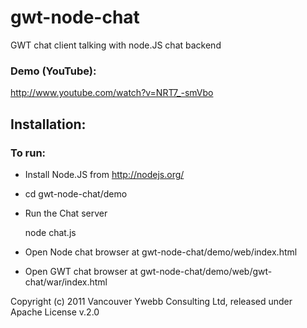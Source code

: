 gwt-node-chat
====

GWT chat client talking with node.JS chat backend

### Demo (YouTube):
http://www.youtube.com/watch?v=NRT7_-smVbo

Installation:
-------------

### To run:
* Install Node.JS from http://nodejs.org/
* cd gwt-node-chat/demo
* Run the Chat server

	node chat.js
	
* Open Node chat browser at gwt-node-chat/demo/web/index.html
* Open GWT chat browser at gwt-node-chat/demo/web/gwt-chat/war/index.html 

Copyright (c) 2011 Vancouver Ywebb Consulting Ltd, released under Apache License v.2.0